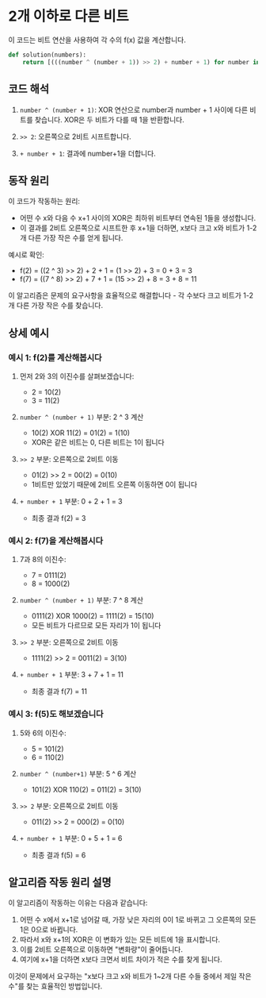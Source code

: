 # 2개 이하로 다른 비트

이 코드는 비트 연산을 사용하여 각 수의 f(x) 값을 계산합니다.

```python
def solution(numbers):
    return [(((number ^ (number + 1)) >> 2) + number + 1) for number in numbers]
```

## 코드 해석

1. `number ^ (number + 1)`: XOR 연산으로 number과 number + 1 사이에 다른 비트를 찾습니다. XOR은 두 비트가 다를 때 1을 반환합니다.

2. `>> 2`: 오른쪽으로 2비트 시프트합니다.

3. `+ number + 1`: 결과에 number+1을 더합니다.

## 동작 원리

이 코드가 작동하는 원리:

- 어떤 수 x와 다음 수 x+1 사이의 XOR은 최하위 비트부터 연속된 1들을 생성합니다.
- 이 결과를 2비트 오른쪽으로 시프트한 후 x+1을 더하면, x보다 크고 x와 비트가 1-2개 다른 가장 작은 수를 얻게 됩니다.

예시로 확인:
- f(2) = ((2 ^ 3) >> 2) + 2 + 1 = (1 >> 2) + 3 = 0 + 3 = 3
- f(7) = ((7 ^ 8) >> 2) + 7 + 1 = (15 >> 2) + 8 = 3 + 8 = 11

이 알고리즘은 문제의 요구사항을 효율적으로 해결합니다 - 각 수보다 크고 비트가 1-2개 다른 가장 작은 수를 찾습니다.

## 상세 예시

### 예시 1: f(2)를 계산해봅시다

1) 먼저 2와 3의 이진수를 살펴보겠습니다:
   - 2 = 10(2)
   - 3 = 11(2)

2) `number ^ (number + 1)` 부분: 2 ^ 3 계산
   - 10(2) XOR 11(2) = 01(2) = 1(10)
   - XOR은 같은 비트는 0, 다른 비트는 1이 됩니다

3) `>> 2` 부분: 오른쪽으로 2비트 이동
   - 01(2) >> 2 = 00(2) = 0(10)
   - 1비트만 있었기 때문에 2비트 오른쪽 이동하면 0이 됩니다

4) `+ number + 1` 부분: 0 + 2 + 1 = 3
   - 최종 결과 f(2) = 3

### 예시 2: f(7)을 계산해봅시다

1) 7과 8의 이진수:
   - 7 = 0111(2)
   - 8 = 1000(2)

2) `number ^ (number + 1)` 부분: 7 ^ 8 계산
   - 0111(2) XOR 1000(2) = 1111(2) = 15(10)
   - 모든 비트가 다르므로 모든 자리가 1이 됩니다

3) `>> 2` 부분: 오른쪽으로 2비트 이동
   - 1111(2) >> 2 = 0011(2) = 3(10)

4) `+ number + 1` 부분: 3 + 7 + 1 = 11
   - 최종 결과 f(7) = 11

### 예시 3: f(5)도 해보겠습니다

1) 5와 6의 이진수:
   - 5 = 101(2)
   - 6 = 110(2)

2) `number ^ (number+1)` 부분: 5 ^ 6 계산
   - 101(2) XOR 110(2) = 011(2) = 3(10)

3) `>> 2` 부분: 오른쪽으로 2비트 이동
   - 011(2) >> 2 = 000(2) = 0(10)

4) `+ number + 1` 부분: 0 + 5 + 1 = 6
   - 최종 결과 f(5) = 6

## 알고리즘 작동 원리 설명

이 알고리즘이 작동하는 이유는 다음과 같습니다:

1. 어떤 수 x에서 x+1로 넘어갈 때, 가장 낮은 자리의 0이 1로 바뀌고 그 오른쪽의 모든 1은 0으로 바뀝니다.
2. 따라서 x와 x+1의 XOR은 이 변화가 있는 모든 비트에 1을 표시합니다.
3. 이를 2비트 오른쪽으로 이동하면 "변화량"이 줄어듭니다.
4. 여기에 x+1을 더하면 x보다 크면서 비트 차이가 적은 수를 찾게 됩니다.

이것이 문제에서 요구하는 "x보다 크고 x와 비트가 1~2개 다른 수들 중에서 제일 작은 수"를 찾는 효율적인 방법입니다.
